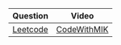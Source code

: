 |Question|Video|
|-|-|
|[Leetcode](https://leetcode.com/problems/snakes-and-ladders/)|[CodeWithMIK](https://www.youtube.com/watch?v=26IT3FYm5h8&ab_channel=codestorywithMIK)|